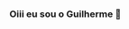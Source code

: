 ### Oiii eu sou o Guilherme 👋

<!--
**DESIGNRGM/DESIGNRGM** is a ✨ _special_ ✨ repository because its `README.md` (this file) appears on your GitHub profile.

[![Blog](https://img.shields.io/website?label=SujeitoProgramador.com&style=for-the-badge&url=https:///)]()
[![Instagram](https://img.shields.io/badge/Instagram-E4405F?style=for-the-badge&logo=instagram&logoColor=white)](https://instagram.com/design_gm_1/)

![Guilherme GitHub stats](https://github-readme-stats.vercel.app/api?username=DESIGNRGM_icons=true&theme=dracula&count_private=true)

## Tecnologias que eu uso no meu dia

<div style="display: inline_block">
  <img align="center" alt="html5" src="https://img.shields.io/badge/HTML5-E34F26?style=for-the-badge&logo=html5&logoColor=white" />
  <img align="center" alt="css" src="https://img.shields.io/badge/CSS3-1572B6?style=for-the-badge&logo=css3&logoColor=white" />
  <img align="center" alt="js" src="https://img.shields.io/badge/JavaScript-F7DF1E?style=for-the-badge&logo=javascript&logoColor=black" />
  <img align="center" alt="ts" src="https://img.shields.io/badge/TypeScript-007ACC?style=for-the-badge&logo=typescript&logoColor=white" />
  <img align="center" alt="react" src="https://img.shields.io/badge/React-20232A?style=for-the-badge&logo=react&logoColor=61DAFB" />
  <img align="center" alt="nodejs" src="https://img.shields.io/badge/Node.js-43853D?style=for-the-badge&logo=node.js&logoColor=white" />
</div><br/>

Apaixonado por tecnologia, educação e por mudar a vida das pessoas através da programação.

